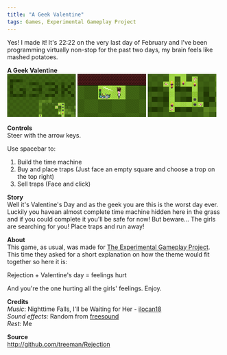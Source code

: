 ```yaml
---
title: "A Geek Valentine"
tags: Games, Experimental Gameplay Project
---
```


Yes! I made it! It's 22:22 on the very last day of February and I've been programming virtually non-stop for the past two days, my brain feels like mashed potatoes.

**A Geek Valentine**   
![](/images/games/thumbs/geek1.png)
![](/images/games/thumbs/geek2.png)
![](/images/games/thumbs/geek3.png)

**Controls**   
Steer with the arrow keys.

Use spacebar to:   

1. Build the time machine   
2. Buy and place traps (Just face an empty square and choose a trop on the top right)   
3. Sell traps (Face and click)

**Story**   
Well it's Valentine's Day and as the geek you are this is the worst day ever. Luckily you havean almost complete time machine hidden here in the grass and if you could complete it you'll be safe for now! But beware... The girls are searching for you! Place traps and run away!

**About**   
This game, as usual, was made for [The Experimental Gameplay Project](http://experimentalgameplay.com/blog/). This time they asked for a short explanation on how the theme would fit together so here it is:

Rejection + Valentine's day = feelings hurt

And you're the one hurting all the girls' feelings. Enjoy.

**Credits**   
*Music*: Nighttime Falls, I'll be Waiting for Her - [ilocan18](http://8bitcollective.com/members/ilocan18/)   
*Sound effects:* Random from [freesound](http://www.freesound.org/)   
*Rest:* Me

**Source**   
<http://github.com/treeman/Rejection>
